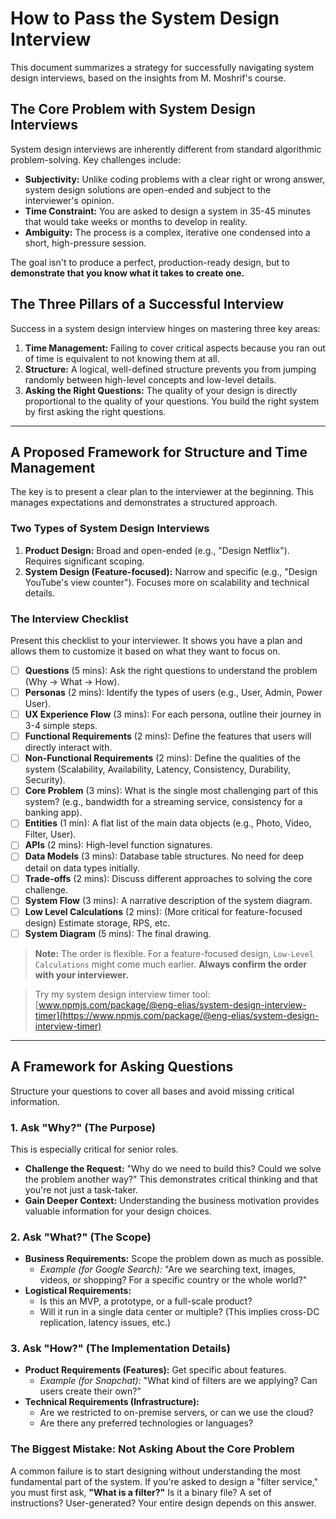 # How to Pass the System Design Interview

This document summarizes a strategy for successfully navigating system design interviews, based on the insights from M. Moshrif's course.

## The Core Problem with System Design Interviews

System design interviews are inherently different from standard algorithmic problem-solving. Key challenges include:

- **Subjectivity:** Unlike coding problems with a clear right or wrong answer, system design solutions are open-ended and subject to the interviewer's opinion.
- **Time Constraint:** You are asked to design a system in 35-45 minutes that would take weeks or months to develop in reality.
- **Ambiguity:** The process is a complex, iterative one condensed into a short, high-pressure session.

The goal isn't to produce a perfect, production-ready design, but to **demonstrate that you know what it takes to create one.**

## The Three Pillars of a Successful Interview

Success in a system design interview hinges on mastering three key areas:

1.  **Time Management:** Failing to cover critical aspects because you ran out of time is equivalent to not knowing them at all.
2.  **Structure:** A logical, well-defined structure prevents you from jumping randomly between high-level concepts and low-level details.
3.  **Asking the Right Questions:** The quality of your design is directly proportional to the quality of your questions. You build the right system by first asking the right questions.

---

## A Proposed Framework for Structure and Time Management

The key is to present a clear plan to the interviewer at the beginning. This manages expectations and demonstrates a structured approach.

### Two Types of System Design Interviews

1.  **Product Design:** Broad and open-ended (e.g., "Design Netflix"). Requires significant scoping.
2.  **System Design (Feature-focused):** Narrow and specific (e.g., "Design YouTube's view counter"). Focuses more on scalability and technical details.

### The Interview Checklist

Present this checklist to your interviewer. It shows you have a plan and allows them to customize it based on what they want to focus on.

-   [ ] **Questions** (5 mins): Ask the right questions to understand the problem (Why -> What -> How).
-   [ ] **Personas** (2 mins): Identify the types of users (e.g., User, Admin, Power User).
-   [ ] **UX Experience Flow** (3 mins): For each persona, outline their journey in 3-4 simple steps.
-   [ ] **Functional Requirements** (2 mins): Define the features that users will directly interact with.
-   [ ] **Non-Functional Requirements** (2 mins): Define the qualities of the system (Scalability, Availability, Latency, Consistency, Durability, Security).
-   [ ] **Core Problem** (3 mins): What is the single most challenging part of this system? (e.g., bandwidth for a streaming service, consistency for a banking app).
-   [ ] **Entities** (1 min): A flat list of the main data objects (e.g., Photo, Video, Filter, User).
-   [ ] **APIs** (2 mins): High-level function signatures.
-   [ ] **Data Models** (3 mins): Database table structures. No need for deep detail on data types initially.
-   [ ] **Trade-offs** (2 mins): Discuss different approaches to solving the core challenge.
-   [ ] **System Flow** (3 mins): A narrative description of the system diagram.
-   [ ] **Low Level Calculations** (2 mins): (More critical for feature-focused design) Estimate storage, RPS, etc.
-   [ ] **System Diagram** (5 mins): The final drawing.

> **Note:** The order is flexible. For a feature-focused design, `Low-Level Calculations` might come much earlier. **Always confirm the order with your interviewer.**

> Try my system design interview timer tool: [www.npmjs.com/package/@eng-elias/system-design-interview-timer](https://www.npmjs.com/package/@eng-elias/system-design-interview-timer)

---

## A Framework for Asking Questions

Structure your questions to cover all bases and avoid missing critical information.

### 1. Ask "Why?" (The Purpose)

This is especially critical for senior roles.

-   **Challenge the Request:** "Why do we need to build this? Could we solve the problem another way?" This demonstrates critical thinking and that you're not just a task-taker.
-   **Gain Deeper Context:** Understanding the business motivation provides valuable information for your design choices.

### 2. Ask "What?" (The Scope)

-   **Business Requirements:** Scope the problem down as much as possible.
    -   *Example (for Google Search):* "Are we searching text, images, videos, or shopping? For a specific country or the whole world?"
-   **Logistical Requirements:**
    -   Is this an MVP, a prototype, or a full-scale product?
    -   Will it run in a single data center or multiple? (This implies cross-DC replication, latency issues, etc.)

### 3. Ask "How?" (The Implementation Details)

-   **Product Requirements (Features):** Get specific about features.
    -   *Example (for Snapchat):* "What kind of filters are we applying? Can users create their own?"
-   **Technical Requirements (Infrastructure):**
    -   Are we restricted to on-premise servers, or can we use the cloud?
    -   Are there any preferred technologies or languages?

### The Biggest Mistake: Not Asking About the Core Problem

A common failure is to start designing without understanding the most fundamental part of the system. If you're asked to design a "filter service," you must first ask, **"What is a filter?"** Is it a binary file? A set of instructions? User-generated? Your entire design depends on this answer.
